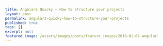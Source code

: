 ```yaml
---
title: Angular2 Quicky — How to structure your projects
layout: post
permalink: angular2-quicky-how-to-structure-your-projects
published: true
tags: []
excerpt: null
featured_image: /assets/images/posts/feature_images/2016-01-07-angular2-quicky-how-to-structure-your-projects.jpg
---
```


